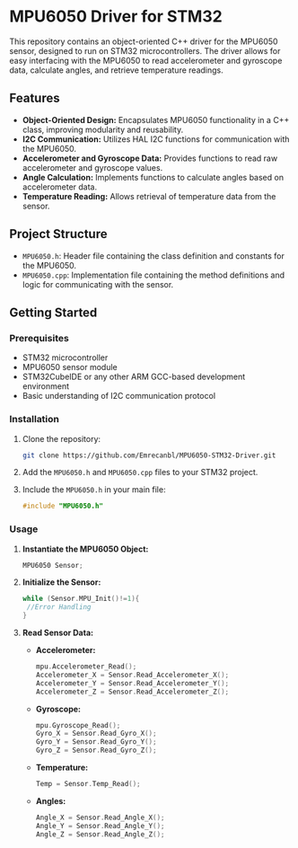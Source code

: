 # MPU6050 Driver for STM32

This repository contains an object-oriented C++ driver for the MPU6050 sensor, designed to run on STM32 microcontrollers. The driver allows for easy interfacing with the MPU6050 to read accelerometer and gyroscope data, calculate angles, and retrieve temperature readings.

## Features

- **Object-Oriented Design:** Encapsulates MPU6050 functionality in a C++ class, improving modularity and reusability.
- **I2C Communication:** Utilizes HAL I2C functions for communication with the MPU6050.
- **Accelerometer and Gyroscope Data:** Provides functions to read raw accelerometer and gyroscope values.
- **Angle Calculation:** Implements functions to calculate angles based on accelerometer data.
- **Temperature Reading:** Allows retrieval of temperature data from the sensor.

## Project Structure

- `MPU6050.h`: Header file containing the class definition and constants for the MPU6050.
- `MPU6050.cpp`: Implementation file containing the method definitions and logic for communicating with the sensor.

## Getting Started

### Prerequisites

- STM32 microcontroller
- MPU6050 sensor module
- STM32CubeIDE or any other ARM GCC-based development environment
- Basic understanding of I2C communication protocol

### Installation

1. Clone the repository:
    ```bash
    git clone https://github.com/Emrecanbl/MPU6050-STM32-Driver.git
    ```
2. Add the `MPU6050.h` and `MPU6050.cpp` files to your STM32 project.

3. Include the `MPU6050.h` in your main file:
    ```cpp
    #include "MPU6050.h"
    ```

### Usage

1. **Instantiate the MPU6050 Object:**
    ```cpp
  	MPU6050 Sensor;
    ```

2. **Initialize the Sensor:**
    ```cpp
  	while (Sensor.MPU_Init()!=1){
	 //Error Handling 
  	}
    ```

3. **Read Sensor Data:**

    - **Accelerometer:**
        ```cpp
        mpu.Accelerometer_Read();
	  Accelerometer_X = Sensor.Read_Accelerometer_X();
	  Accelerometer_Y = Sensor.Read_Accelerometer_Y();
	  Accelerometer_Z = Sensor.Read_Accelerometer_Z();
        ```

    - **Gyroscope:**
        ```cpp
        mpu.Gyroscope_Read();
	  Gyro_X = Sensor.Read_Gyro_X();
	  Gyro_Y = Sensor.Read_Gyro_Y();
	  Gyro_Z = Sensor.Read_Gyro_Z();
        ```

    - **Temperature:**
        ```cpp
        Temp = Sensor.Temp_Read();
        ```

    - **Angles:**
        ```cpp
	  Angle_X = Sensor.Read_Angle_X();
	  Angle_Y = Sensor.Read_Angle_Y();
	  Angle_Z = Sensor.Read_Angle_Z();
        ```

